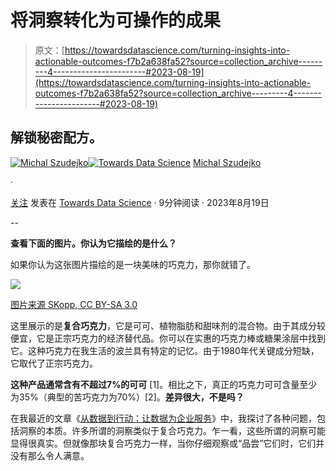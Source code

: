 # 将洞察转化为可操作的成果

> 原文：[https://towardsdatascience.com/turning-insights-into-actionable-outcomes-f7b2a638fa52?source=collection_archive---------4-----------------------#2023-08-19](https://towardsdatascience.com/turning-insights-into-actionable-outcomes-f7b2a638fa52?source=collection_archive---------4-----------------------#2023-08-19)

## 解锁秘密配方。

[](https://medium.com/@michalszudejko?source=post_page-----f7b2a638fa52--------------------------------)[![Michal Szudejko](../Images/d4c303d02a79ad29df193ed3b25910d9.png)](https://medium.com/@michalszudejko?source=post_page-----f7b2a638fa52--------------------------------)[](https://towardsdatascience.com/?source=post_page-----f7b2a638fa52--------------------------------)[![Towards Data Science](../Images/a6ff2676ffcc0c7aad8aaf1d79379785.png)](https://towardsdatascience.com/?source=post_page-----f7b2a638fa52--------------------------------) [Michal Szudejko](https://medium.com/@michalszudejko?source=post_page-----f7b2a638fa52--------------------------------)

·

[关注](https://medium.com/m/signin?actionUrl=https%3A%2F%2Fmedium.com%2F_%2Fsubscribe%2Fuser%2Fd3b37fc311f7&operation=register&redirect=https%3A%2F%2Ftowardsdatascience.com%2Fturning-insights-into-actionable-outcomes-f7b2a638fa52&user=Michal+Szudejko&userId=d3b37fc311f7&source=post_page-d3b37fc311f7----f7b2a638fa52---------------------post_header-----------) 发表在 [Towards Data Science](https://towardsdatascience.com/?source=post_page-----f7b2a638fa52--------------------------------) · 9分钟阅读 · 2023年8月19日 [](https://medium.com/m/signin?actionUrl=https%3A%2F%2Fmedium.com%2F_%2Fvote%2Ftowards-data-science%2Ff7b2a638fa52&operation=register&redirect=https%3A%2F%2Ftowardsdatascience.com%2Fturning-insights-into-actionable-outcomes-f7b2a638fa52&user=Michal+Szudejko&userId=d3b37fc311f7&source=-----f7b2a638fa52---------------------clap_footer-----------)

--

[](https://medium.com/m/signin?actionUrl=https%3A%2F%2Fmedium.com%2F_%2Fbookmark%2Fp%2Ff7b2a638fa52&operation=register&redirect=https%3A%2F%2Ftowardsdatascience.com%2Fturning-insights-into-actionable-outcomes-f7b2a638fa52&source=-----f7b2a638fa52---------------------bookmark_footer-----------)

**查看下面的图片。你认为它描绘的是什么？**

如果你认为这张图片描绘的是一块美味的巧克力，那你就错了。

![](../Images/06f37ee163a2994c31c2f53160d73fa9.png)

[图片来源 SKopp, CC BY-SA 3.0](https://commons.wikimedia.org/w/index.php?curid=30280314)

这里展示的是**复合巧克力**，它是可可、植物脂肪和甜味剂的混合物。由于其成分较便宜，它是正宗巧克力的经济替代品。你可以在实惠的巧克力棒或糖果涂层中找到它。这种巧克力在我生活的波兰具有特定的记忆。由于1980年代关键成分短缺，它取代了正宗巧克力。

**这种产品通常含有不超过7%的可可** [1]。相比之下，真正的巧克力可可含量至少为35%（典型的苦巧克力为70%）[2]。**差异很大，不是吗？**

在我最近的文章《[从数据到行动：让数据为企业服务](https://medium.com/towards-data-science/from-numbers-to-actions-making-data-work-for-companies-162183c13998)》中，我探讨了各种问题，包括洞察的本质。许多所谓的洞察类似于复合巧克力。乍一看，这些所谓的洞察可能显得很真实。但就像那块复合巧克力一样，当你仔细观察或“品尝”它们时，它们并没有那么令人满意。
